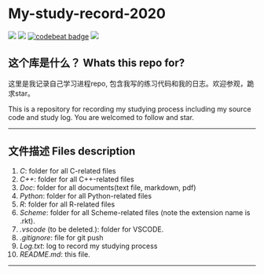 # My-study-record-2020
![](https://img.shields.io/github/last-commit/songrise/My-study-record-2020)
![](https://img.shields.io/github/stars/songrise/My-study-record-2020)
[![codebeat badge](https://codebeat.co/badges/13f0a736-5676-4a62-827e-547fa7aedaca)](https://codebeat.co/projects/github-com-songrise-my-study-record-2020-master)
![](https://img.shields.io/badge/license-GPL_3.0-2f1244.svg)



## 这个库是什么？ Whats this repo for?

这里是我记录自己学习进程repo, 包含我写的练习代码和我的日志。欢迎参观，跪求star。

This is a repository for recording my studying process
including my source code and study log. You are welcomed to follow and star.
***



## 文件描述 Files description

1. *C*: folder for all C-related files
2. *C++*: folder for all C++-related files
3. *Doc*: folder for all documents(text file, markdown, pdf)
4. *Python*: folder for all Python-related files
5. *R*: folder for all R-related files
6. *Scheme*: folder for all Scheme-related files (note the extension name is .rkt).
7. *.vscode* (to be deleted.): folder for VSCODE.
8. *.gitignore*: file for git push
9. *Log.txt*: log to record my studying process
10. *README.md*: this file.

***
